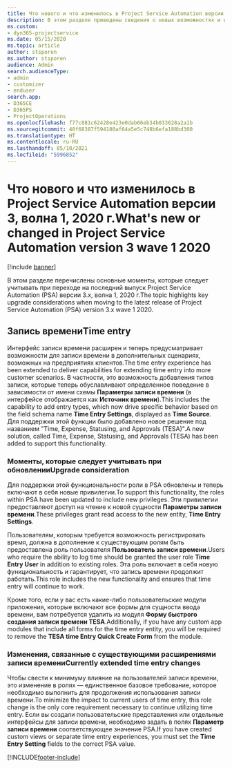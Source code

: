 ```yaml
---
title: Что нового и что изменилось в Project Service Automation версии 3.x, волна 1, 2020 г.
description: В этом разделе приведены сведения о новых возможностях и изменениях в Project Service Automation версии 3, волна 1, 2020 г.
ms.custom:
- dyn365-projectservice
ms.date: 05/15/2020
ms.topic: article
author: stsporen
ms.author: stsporen
audience: Admin
search.audienceType:
- admin
- customizer
- enduser
search.app:
- D365CE
- D365PS
- ProjectOperations
ms.openlocfilehash: f77c881c62428e423e0dab66eb34b033628a2a1b
ms.sourcegitcommit: 40f68387f594180af64a5e5c748b6efa188bd300
ms.translationtype: HT
ms.contentlocale: ru-RU
ms.lasthandoff: 05/10/2021
ms.locfileid: "5996852"
---
```

# <a name="whats-new-or-changed-in-project-service-automation-version-3-wave-1-2020"></a><span data-ttu-id="1882b-103">Что нового и что изменилось в Project Service Automation версии 3, волна 1, 2020 г.</span><span class="sxs-lookup"><span data-stu-id="1882b-103">What's new or changed in Project Service Automation version 3 wave 1 2020</span></span>

[!include [banner](../includes/psa-now-project-operations.md)]

<span data-ttu-id="1882b-104">В этом разделе перечислены основные моменты, которые следует учитывать при переходе на последний выпуск Project Service Automation (PSA) версии 3.x, волна 1, 2020 г.</span><span class="sxs-lookup"><span data-stu-id="1882b-104">The topic highlights key upgrade considerations when moving to the latest release of Project Service Automation (PSA) version 3.x wave 1 2020.</span></span>

## <a name="time-entry"></a><span data-ttu-id="1882b-105">Запись времени</span><span class="sxs-lookup"><span data-stu-id="1882b-105">Time entry</span></span>
<span data-ttu-id="1882b-106">Интерфейс записи времени расширен и теперь предусматривает возможности для записи времени в дополнительных сценариях, возможных на предприятиях клиентов.</span><span class="sxs-lookup"><span data-stu-id="1882b-106">The time entry experience has been extended to deliver capabilities for extending time entry into more customer scenarios.</span></span> <span data-ttu-id="1882b-107">В частности, это возможность добавления типов записи, которые теперь обуславливают определенное поведение в зависимости от имени схемы **Параметры записи времени** (в интерфейсе отображается как **Источник времени**).</span><span class="sxs-lookup"><span data-stu-id="1882b-107">This includes the capability to add entry types, which now drive specific behavior based on the field schema name **Time Entry Settings**, displayed as **Time Source**.</span></span> <span data-ttu-id="1882b-108">Для поддержки этой функции было добавлено новое решение под названием "Time, Expense, Statusing, and Approvals (TESA)".</span><span class="sxs-lookup"><span data-stu-id="1882b-108">A new solution, called Time, Expense, Statusing, and Approvals (TESA) has been added to support this functionality.</span></span>

### <a name="upgrade-consideration"></a><span data-ttu-id="1882b-109">Моменты, которые следует учитывать при обновлении</span><span class="sxs-lookup"><span data-stu-id="1882b-109">Upgrade consideration</span></span>
<span data-ttu-id="1882b-110">Для поддержки этой функциональности роли в PSA обновлены и теперь включают в себя новые привилегии.</span><span class="sxs-lookup"><span data-stu-id="1882b-110">To support this functionality, the roles within PSA have been updated to include new privileges.</span></span> <span data-ttu-id="1882b-111">Эти привилегии предоставляют доступ на чтение к новой сущности **Параметры записи времени**.</span><span class="sxs-lookup"><span data-stu-id="1882b-111">These privileges grant read access to the new entity, **Time Entry Settings**.</span></span>

<span data-ttu-id="1882b-112">Пользователям, которым требуется возможность регистрировать время, должна в дополнение к существующим ролям быть предоставлена роль пользователя **Пользователь записи времени**.</span><span class="sxs-lookup"><span data-stu-id="1882b-112">Users who require the ability to log time should be granted the user role **Time Entry User** in addition to existing roles.</span></span> <span data-ttu-id="1882b-113">Эта роль включает в себя новую функциональность и гарантирует, что запись времени продолжит работать.</span><span class="sxs-lookup"><span data-stu-id="1882b-113">This role includes the new functionality and ensures that time entry will continue to work.</span></span>

<span data-ttu-id="1882b-114">Кроме того, если у вас есть какие-либо пользовательские модули приложения, которые включают все формы для сущности ввода времени, вам потребуется удалить из модуля **Форму быстрого создания записи времени TESA**.</span><span class="sxs-lookup"><span data-stu-id="1882b-114">Additionally, if you have any custom app modules that include all forms for the time entry entity, you will be required to remove the **TESA time Entry Quick Create Form** from the module.</span></span>

### <a name="currently-extended-time-entry-changes"></a><span data-ttu-id="1882b-115">Изменения, связанные с существующими расширениями записи времени</span><span class="sxs-lookup"><span data-stu-id="1882b-115">Currently extended time entry changes</span></span>
<span data-ttu-id="1882b-116">Чтобы свести к минимуму влияние на пользователей записи времени, это изменение в ролях — единственное базовое требование, которое необходимо выполнить для продолжения использования записи времени.</span><span class="sxs-lookup"><span data-stu-id="1882b-116">To minimize the impact to current users of time entry, this role change is the only core requirement necessary to continue utilizing time entry.</span></span> <span data-ttu-id="1882b-117">Если вы создали пользовательские представления или отдельные интерфейсы для записи времени, необходимо задать в полях **Параметр записи времени** соответствующее значение PSA.</span><span class="sxs-lookup"><span data-stu-id="1882b-117">If you have created custom views or separate time entry experiences, you must set the **Time Entry Setting** fields to the correct PSA value.</span></span>


[!INCLUDE[footer-include](../includes/footer-banner.md)]
